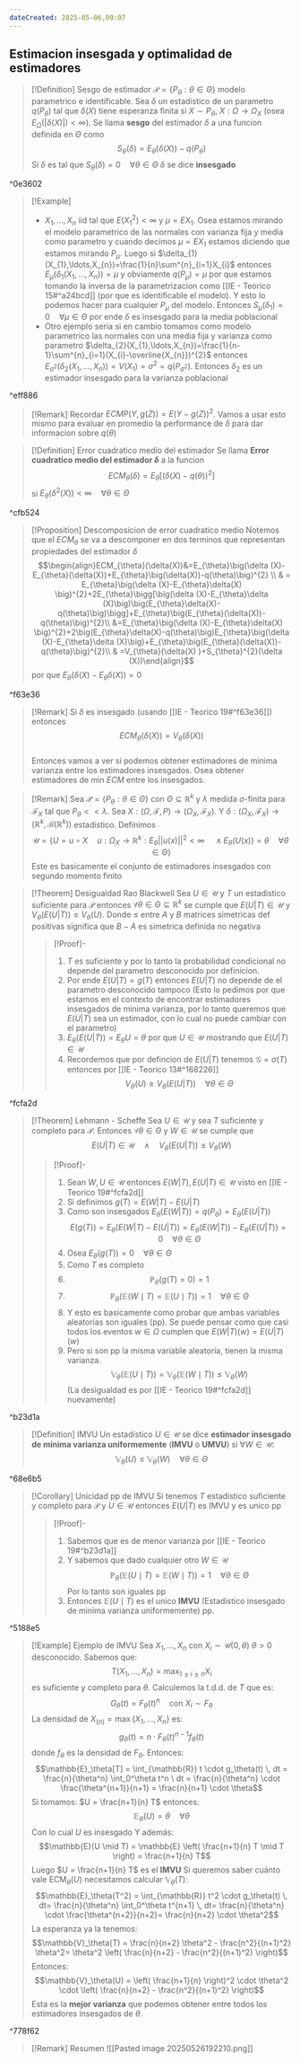 ```yaml
---
dateCreated: 2025-05-06,09:07
---
```

## Estimacion insesgada y optimalidad de estimadores

>[!Definition] Sesgo de estimador
>$\mathcal{P}=\{ P_{\theta}:\theta\in \Theta \}$ modelo parametrico e identificable. Sea $\delta$ un estadistico de un parametro ${} q(P_{\theta}) {}$ tal que $\delta(X)$ tiene esperanza finita si $X\sim P_{\theta}$, $X : \Omega\rightarrow \Omega_{X}$ (osea $E_{\Omega}(|\delta (X)|)<\infty$).
>Se llama **sesgo** del estimador $\delta$ a una funcion definida en $\Theta$ como
>$$S_{\theta}(\delta)=E_{\theta}(\delta (X))-q(P_{\theta})$$
>Si $\delta$ es tal que $S_{\theta}(\delta)=0\quad\forall \theta\in \Theta$ $\delta$ se dice **insesgado** 

^0e3602

>[!Example]
>- $X_{1},\ldots,X_{n}$ iid tal que $E(X_{1}^{2})<\infty$ y $\mu=EX_{1}$. Osea estamos mirando el modelo parametrico de las normales con varianza fija y media como parametro y cuando decimos $\mu=EX_{1}$ estamos diciendo que estamos mirando $P_{\mu}$. Luego si $\delta_{1}(X_{1},\ldots,X_{n})=\frac{1}{n}\sum^{n}_{i=1}X_{i}$ entonces $E_{\mu}(\delta_{1} (X_{1},\ldots,X_{n}))=\mu$ y obviamente $q(P_{\mu})=\mu$ por que estamos tomando la inversa de la parametrizacion como [[IE - Teorico 15#^a24bcd]] (por que es identificable el modelo). Y esto lo podemos hacer para cualquier $P_{\mu}$ del modelo. Entonces $S_{\mu}(\delta_{1} )=0\quad\forall \mu\in \Theta$ por ende $\delta$ es insesgado para la media poblacional
>- Otro ejemplo seria si en cambio tomamos como modelo parametrico las normales con una media fija y varianza como parametro $\delta_{2}(X_{1},\ldots,X_{n})=\frac{1}{n-1}\sum^{n}_{i=1}(X_{i}-\overline{X_{n}})^{2}$ entonces $E_{\sigma^{2}}(\delta_{2}(X_{1},\ldots,X_{n}))=V(X_{1})=\sigma^{2} = q(P_{\sigma^{2}})$. Entonces $\delta_2$ es un estimador insesgado para la varianza poblacional

^eff886

>[!Remark]
>Recordar $ECMP(Y,g(Z))=E(Y-g(Z))^{2}$. Vamos a usar esto mismo para evaluar en promedio la performance de $\delta$ para dar informacion sobre $q(\theta)$
>

>[!Definition] Error cuadratico medio del estimador
>Se llama **Error cuadratico medio del estimador $\delta$** a la funcion 
>$$ECM_{\theta}(\delta)=E_{\theta}\left[(\delta (X)-q(\theta))^{2}\right]$$
>si $E_{\theta}(\delta^{2}(X))<\infty\quad\forall \theta\in \Theta$

^cfb524

>[!Proposition] Descomposicion de error cuadratico medio
>Notemos que el $ECM_{\theta}$ se va a descomponer en dos terminos que representan propiedades del estimador $\delta$
>$$\begin{align}ECM_{\theta}(\delta(X))&=E_{\theta}\big(\delta (X)-E_{\theta}(\delta(X))+E_{\theta}\big(\delta(X))-q(\theta)\big)^{2} \\ & = E_{\theta}\big(\delta (X)-E_{\theta}\delta(X) \big)^{2}+2E_{\theta}\bigg[\big(\delta (X)-E_{\theta}\delta (X)\big)\big(E_{\theta}\delta(X)-q(\theta)\big)\bigg]+E_{\theta}\big(E_{\theta}(\delta(X))-q(\theta)\big)^{2}\\ &=E_{\theta}\big(\delta (X)-E_{\theta}\delta(X) \big)^{2}+2\big(E_{\theta}\delta(X)-q(\theta)\big)E_{\theta}\big(\delta (X)-E_{\theta}\delta (X)\big)+E_{\theta}\big(E_{\theta}(\delta(X))-q(\theta)\big)^{2}\\ & =V_{\theta}(\delta(X) )+S_{\theta}^{2}(\delta (X))\end{align}$$
>por que $E_{\theta}\big(\delta (X)-E_{\theta}\delta (X)\big)=0$
>

^f63e36

>[!Remark]
>Si $\delta$ es insesgado (usando [[IE - Teorico 19#^f63e36]]) entonces $$ECM_{\theta}(\delta(X) )=V_{\theta}(\delta (X))$$   
>Entonces vamos a ver si podemos obtener estimadores de minima varianza entre los estimadores insesgados. Osea obtener estimadores de min $ECM$ entre los insesgados.

>[!Remark]
>Sea $\mathcal{P}=\{ P_{\theta}:\theta\in \Theta \}$ con $\Theta\subseteq \mathbb{R}^{k}$ y $\lambda$ medida $\sigma$-finita para $\mathcal{F}_{X}$ tal que $P_{\theta}<<\lambda$. Sea $X : (\Omega,\mathcal{F},P)\rightarrow (\Omega_{X},\mathcal{F}_{X})$. Y $\delta:(\Omega_{X},\mathcal{F}_{X})\rightarrow(\mathbb{R}^{k},\mathcal{B}(\mathbb{R}^{k}))$ estadistico. Definimos
>$$\mathcal{U} =\{U=u\circ X \quad u : \Omega_{X}\rightarrow \mathbb{R}^{k} : E_{\theta}||u(x)||^{2}<\infty \quad\land E_{\theta}(U(x))=\theta\quad\forall \theta\in \Theta \}$$
>Este es basicamente el conjunto de estimadores insesgados con segundo momento finito
>

>[!Theorem] Desigualdad Rao Blackwell
>Sea $U\in \mathcal{U}$ y $T$ un estadistico suficiente para $\mathcal{P}$ entonces $\forall \theta\in \Theta\subseteq \mathbb{R}^{k}$ se cumple que $E(U|T)\in \mathcal{U}$ y $V_{\theta}(E(U|T))\leq V_{\theta}(U)$.
>Donde $\leq$ entre $A$ y $B$ matrices simetricas def positivas significa que $B-A$ es simetrica definida no negativa
>>[!Proof]-
>>1. $T$ es suficiente y por lo tanto la probabilidad condicional no depende del parametro desconocido por definicion.
>>2. Por ende $E(U|T)=g(T)$ entonces $E(U|T)$ no depende de el parametro desconocido tampoco 
>>(Esto lo pedimos por que estamos en el contexto de encontrar estimadores insesgados de minima varianza, por lo tanto queremos que $E(U|T)$ sea un estimador, con lo cual no puede cambiar con el parametro) 
>>3. $E_{\theta}(E(U|T))=E_{\theta}U=\theta$ por que ${} U\in \mathcal{U}$ mostrando que $E(U|T)\in \mathcal{U}$ 
>>4. Recordemos que por defincion de $E(U|T)$ tenemos $\mathcal{G}=\sigma(T)$ entonces por [[IE - Teorico 13#^168226]] $$V_{\theta}(U)\geq V_{\theta}(E(U|T))\quad\forall \theta\in \Theta$$

^fcfa2d

>[!Theorem] Lehmann - Scheffe
>Sea $U\in \mathcal{U}$ y sea $T$ suficiente y completo para $\mathcal{P}$. Entonces $\forall \theta\in \Theta$ y $W\in \mathcal{U}$ se cumple que 
>$$E(U|T)\in \mathcal{U} \quad\land\quad V_{\theta}(E(U|T))\leq V_{\theta}(W)$$
>>[!Proof]-
>>1. Sean $W,U\in \mathcal{U}$ entonces $E(W|T),E(U|T)\in \mathcal{U}$ visto en [[IE - Teorico 19#^fcfa2d]] 
>>2. Si definimos $g(T)=E(W|T)-E(U|T)$ 
>>3. Como son insesgados $E_{\theta}(E(W|T))=q(P_{\theta})=E_{\theta}(E(U|T))$   $$E(g(T))=E_{\theta}\left(E(W|T)-E(U|T) \right)=E_{\theta}(E(W|T))-E_{\theta}(E(U|T))=0\quad\forall \theta\in \Theta$$
>>4. Osea $E_{\theta}(g(T))=0\quad\forall \theta\in \Theta$
>>5. Como $T$ es completo 
>>6. $$\mathbb{P}_\theta(g(T) = 0) = 1$$
>>7. $$\mathbb{P}_\theta \left( \mathbb{E}(W \mid T) = \mathbb{E}(U \mid T) \right) = 1 \quad \forall \theta \in \Theta$$
>>8. Y esto es basicamente como probar que ambas variables aleatorias son iguales (pp). Se puede pensar como que casi todos los eventos $w\in \Omega$ cumplen que $E(W|T)(w)=E(U|T)(w)$  
>>9. Pero si son pp la misma variable aleatoria, tienen la misma varianza. $$\mathbb{V}_\theta(\mathbb{E}(U \mid T)) = \mathbb{V}_\theta(\mathbb{E}(W \mid T)) \leq \mathbb{V}_\theta(W)$$
>>(La desigualdad es por [[IE - Teorico 19#^fcfa2d]] nuevamente) 

^b23d1a

> [!Definition] IMVU
> Un estadístico $U\in \mathcal{U}$  se dice **estimador insesgado de mínima varianza uniformemente** (**IMVU** o **UMVU**) si $\forall W\in \mathcal{U}$: $$\mathbb{V}_\theta(U) \leq \mathbb{V}_\theta(W) \quad \forall \theta \in \Theta$$

^68e6b5

>[!Corollary] Unicidad pp de IMVU
>Si tenemos $T$ estadístico suficiente y completo para $\mathcal{P}$ y $U\in \mathcal{U}$ entonces $E(U|T)$ es IMVU y es unico pp
>>[!Proof]-
>>1. Sabemos que es de menor varianza por [[IE - Teorico 19#^b23d1a]]
>>2. Y sabemos que dado cualquier otro $W\in \mathcal{U}$ $$\mathbb{P}_\theta\big(\mathbb{E}(U \mid T) = \mathbb{E}(W \mid T)\big) = 1 \quad \forall \theta \in \Theta$$
>>Por lo tanto son iguales pp
>>3. Entonces $\mathbb{E}(U \mid T)$ es el unico **IMVU** (Estadistico insesgado de minima varianza uniformemente) pp.

^5188e5

>[!Example] Ejemplo de IMVU
>Sea $X_1, \dots, X_n$ con $X_i \sim \mathcal{U}(0, \theta)$ $\theta > 0$ desconocido. Sabemos que:
>$$T(X_1, \dots, X_n) = \max_{1 \le i \le n} X_i$$
>es suficiente y completo para $\theta$.
>Calculemos la t.d.d. de $T$ que es:
>$$G_\theta(t) = F_\theta(t)^n \quad \text{con } X_i \sim F_\theta$$
>La densidad de $X_{(n)} = \max\{X_1, \dots, X_n\}$ es:
>$$g_\theta(t) = n \cdot F_\theta(t)^{n-1} f_\theta(t)$$
>donde $f_\theta$ es la densidad de $F_\theta$. Entonces:
>$$\mathbb{E}_\theta[T] = \int_{\mathbb{R}} t \cdot g_\theta(t) \, dt = \frac{n}{\theta^n} \int_0^\theta t^n \ dt = \frac{n}{\theta^n} \cdot \frac{\theta^{n+1}}{n+1} = \frac{n}{n+1} \cdot \theta$$
>Si tomamos: $U = \frac{n+1}{n} T$ entonces: $$\mathbb{E}_\theta(U) = \theta \quad \forall \theta$$
>Con lo cual $U$ es insesgado
>Y además: $$\mathbb{E}(U \mid T) = \mathbb{E} \left( \frac{n+1}{n} T \mid T \right) = \frac{n+1}{n} T$$
>Luego $U = \frac{n+1}{n} T$ es el **IMVU**
>Si queremos saber cuánto vale $\text{ECM}_\theta(U)$ necesitamos calcular $\mathbb{V}_\theta(T)$: $$\mathbb{E}_\theta(T^2) = \int_{\mathbb{R}} t^2 \cdot g_\theta(t) \, dt= \frac{n}{\theta^n} \int_0^\theta t^{n+1} \, dt= \frac{n}{\theta^n} \cdot \frac{\theta^{n+2}}{n+2}= \frac{n}{n+2} \cdot \theta^2$$
>La esperanza ya la tenemos: $$\mathbb{V}_\theta(T) = \frac{n}{n+2} \theta^2 - \frac{n^2}{(n+1)^2} \theta^2= \theta^2 \left( \frac{n}{n+2} - \frac{n^2}{(n+1)^2} \right)$$
>Entonces: $$\mathbb{V}_\theta(U) = \left( \frac{n+1}{n} \right)^2 \cdot \theta^2 \cdot \left( \frac{n}{n+2} - \frac{n^2}{(n+1)^2} \right)$$
>Esta es la **mejor varianza** que podemos obtener entre todos los estimadores insesgados de $\theta$.

^778f62

>[!Remark] Resumen
![[Pasted image 20250526192210.png]]
